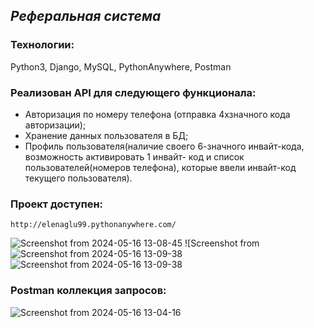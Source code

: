 ## _Реферальная система_

### Технологии:

Python3, Django, MySQL, PythonAnywhere, Postman

### Реализован API для следующего функционала:

- Авторизация по номеру телефона (отправка 4хзначного кода авторизации);
- Хранение данных пользователя в БД;
- Профиль пользователя(наличие своего 6-значного инвайт-кода, возможность активировать 1 инвайт- код и список пользователей(номеров телефона), которые ввели инвайт-код текущего пользователя).
  
### Проект доступен:
```
http://elenaglu99.pythonanywhere.com/
```

![Screenshot from 2024-05-16 13-08-45](https://github.com/ElenaGlu/Referral-system/assets/123466535/464d2539-084a-40ab-b764-999d8478f57b)
![Screenshot from![Screenshot from 2024-05-16 13-09-38](https://github.com/ElenaGlu/Referral-system/assets/123466535/10d62776-4025-4d70-8ce3-a23ed2f79033)
![Screenshot from 2024-05-16 13-09-38](https://github.com/ElenaGlu/Referral-system/assets/123466535/4c4189ce-4b87-45f9-8ae9-88dee162a5fd)


### Postman коллекция запросов:
![Screenshot from 2024-05-16 13-04-16](https://github.com/ElenaGlu/Referral-system/assets/123466535/9328b887-9f71-4408-9a44-846ecd321a75)
